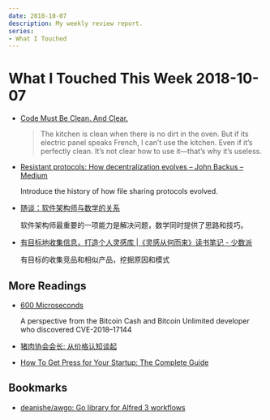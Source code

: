 ```yaml
---
date: 2018-10-07
description: My weekly review report.
series:
- What I Touched
---
```


# What I Touched This Week 2018-10-07


* [Code Must Be Clean. And Clear.](https://www.yegor256.com/2018/09/12/clear-code.html)

    > The kitchen is clean when there is no dirt in the oven. But if its electric panel speaks French, I can’t use the kitchen. Even if it’s perfectly clean. It’s not clear how to use it—that’s why it’s useless.

* [Resistant protocols: How decentralization evolves – John Backus – Medium](https://medium.com/@jbackus/resistant-protocols-how-decentralization-evolves-2f9538832ada)

    Introduce the history of how file sharing protocols evolved.

* [随谈：软件架构师与数学的关系](http://www.infoq.com/cn/articles/relationship-between-software-architect-and-mathematics)

    软件架构师最重要的一项能力是解决问题，数学同时提供了思路和技巧。

* [有目标地收集信息，打造个人灵感库 |《灵感从何而来》读书笔记 - 少数派](https://sspai.com/post/47338)

    有目标的收集竞品和相似产品，挖掘原因和模式

<!--more-->

## More Readings

* [600 Microseconds](https://medium.com/@awemany/600-microseconds-b70f87b0b2a6)

    A perspective from the Bitcoin Cash and Bitcoin Unlimited developer who discovered CVE-2018–17144

* [猪肉协会会长: 从价格认知谈起](http://shejiajie.blogspot.com/2018/09/blog-post_18.html)

* [How To Get Press for Your Startup: The Complete Guide](https://medium.com/startup-grind/how-to-get-press-for-your-startup-the-complete-guide-b79c57318113)

## Bookmarks

* [deanishe/awgo: Go library for Alfred 3 workflows](https://github.com/deanishe/awgo)
